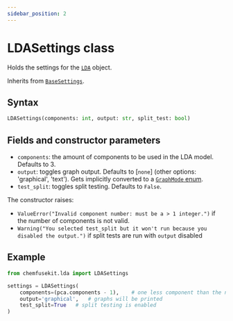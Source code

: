 ```yaml
---
sidebar_position: 2
---
```


# LDASettings class

Holds the settings for the [`LDA`](./lda.md) object.

Inherits from [`BaseSettings`](../base/basesettings.md).

## Syntax

```python
LDASettings(components: int, output: str, split_test: bool)
```

## Fields and constructor parameters

- `components`: the amount of components to be used in the LDA model. Defaults to 3.
- `output`: toggles graph output. Defaults to [`none`] (other options: 'graphical', 'text'). Gets implicitly converted to a [`GraphMode` enum](../utils/graphmode.md).
- `test_split`: toggles split testing. Defaults to `False`.


The constructor raises:
- `ValueError("Invalid component number: must be a > 1 integer.")` if the number of
  components is not valid.
- `Warning("You selected test_split but it won't run because you disabled the output.")` if split tests are run with `output` disabled

## Example

```python
from chemfusekit.lda import LDASettings

settings = LDASettings(
    components=(pca.components - 1),    # one less component than the number determined by PCA
    output='graphical',   # graphs will be printed
    test_split=True   # split testing is enabled
)
```